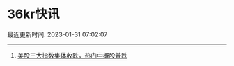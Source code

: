 # 36kr快讯

最近更新时间: 2023-01-31 07:02:07

--- 
1. [美股三大指数集体收跌，热门中概股普跌](https://www.36kr.com/newsflashes/2111013613242760) 
